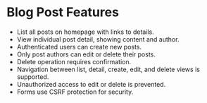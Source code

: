 # Blog Post Features

- List all posts on homepage with links to details.
- View individual post detail, showing content and author.
- Authenticated users can create new posts.
- Only post authors can edit or delete their posts.
- Delete operation requires confirmation.
- Navigation between list, detail, create, edit, and delete views is supported.
- Unauthorized access to edit or delete is prevented.
- Forms use CSRF protection for security.

